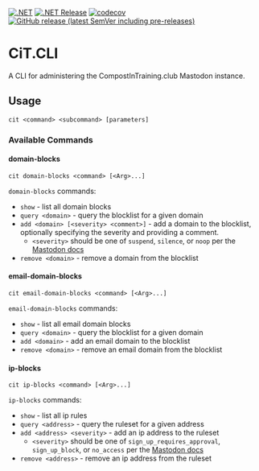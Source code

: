 [![.NET](https://github.com/CompostInTraining/CiT.CLI/actions/workflows/dotnet.yml/badge.svg)](https://github.com/CompostInTraining/CiT.CLI/actions/workflows/dotnet.yml)
[![.NET Release](https://github.com/CompostInTraining/CiT.CLI/actions/workflows/dotnet-release.yml/badge.svg)](https://github.com/CompostInTraining/CiT.CLI/actions/workflows/dotnet-release.yml)
[![codecov](https://codecov.io/gh/CompostInTraining/CiT.CLI/graph/badge.svg?token=ZM00SO1C8T)](https://codecov.io/gh/CompostInTraining/CiT.CLI)
[![GitHub release (latest SemVer including pre-releases)](https://img.shields.io/github/v/release/CompostInTraining/CiT.CLI?include_prereleases)](https://github.com/CompostInTraining/CiT.CLI/releases/latest)

# CiT.CLI

A CLI for administering the CompostInTraining.club Mastodon instance.

## Usage

```shell
cit <command> <subcommand> [parameters]
```

### Available Commands

#### domain-blocks

```shell
cit domain-blocks <command> [<Arg>...]
```

`domain-blocks` commands:

* `show` - list all domain blocks
* `query <domain>` - query the blocklist for a given domain
* `add <domain> [<severity> <comment>]` - add a domain to the blocklist,
  optionally specifying the severity and providing a comment.
    * `<severity>` should be one of `suspend`, `silence`, or `noop` per
      the [Mastodon docs](https://docs.joinmastodon.org/methods/admin/domain_blocks/#form-data-parameters)
* `remove <domain>` - remove a domain from the blocklist

#### email-domain-blocks

```shell
cit email-domain-blocks <command> [<Arg>...]
```

`email-domain-blocks` commands:

* `show` - list all email domain blocks
* `query <domain>` - query the blocklist for a given domain
* `add <domain>` - add an email domain to the blocklist
* `remove <domain>` - remove an email domain from the blocklist

#### ip-blocks

```shell
cit ip-blocks <command> [<Arg>...]
```

`ip-blocks` commands:

* `show` - list all ip rules
* `query <address>` - query the ruleset for a given address
* `add <address> <severity>` - add an ip address to the ruleset
  * `<severity>` should be one of `sign_up_requires_approval`, `sign_up_block`, or `no_access` per
    the [Mastodon docs](https://docs.joinmastodon.org/methods/admin/ip_blocks/#form-data-parameters)
* `remove <address>` - remove an ip address from the ruleset
